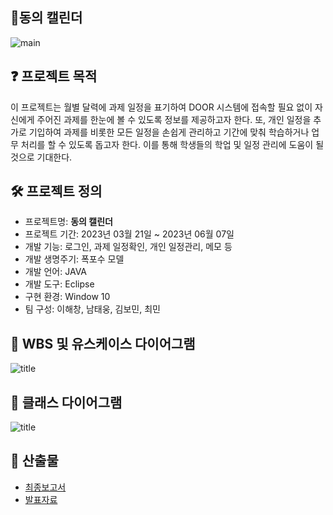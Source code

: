 ## 📆동의 캘린더

![main](https://lh3.googleusercontent.com/u/0/drive-viewer/AKGpihZcON47FDxNIt4s0RMRziJpvz8jwJsBHTJDsJ0-id33FJkfnQw_nPnU32XeBNurr0ZwOAr7KlttyJ5BrA4e9Giw5-PLdhYFQw=w1283-h878-rw-v1)   

## ❓ 프로젝트 목적
이 프로젝트는 월별 달력에 과제 일정을 표기하여 DOOR 시스템에 접속할 필요 없이 자신에게 주어진 과제를 한눈에 볼 수 있도록 정보를 제공하고자 한다. 또, 개인 일정을 추가로 기입하여 과제를 비롯한 모든 일정을 손쉽게 관리하고 기간에 맞춰 학습하거나 업무 처리를 할 수 있도록 돕고자 한다. 이를 통해 학생들의 학업 및 일정 관리에 도움이 될 것으로 기대한다.

## 🛠 프로젝트 정의
- 프로젝트명: **동의 캘린더**
- 프로젝트 기간: 2023년 03월 21일 ~ 2023년 06월 07일
- 개발 기능: 로그인, 과제 일정확인, 개인 일정관리, 메모 등
- 개발 생명주기: 폭포수 모델
- 개발 언어: JAVA
- 개발 도구: Eclipse
- 구현 환경: Window 10
- 팀 구성: 이해창, 남태웅, 김보민, 최민

## 📃 WBS 및 유스케이스 다이어그램
![title](https://lh3.googleusercontent.com/u/0/drive-viewer/AKGpihYAmJT7TNqL_cXK45fkeuHXBdH7rSTpD_45KeDWr36A_RtfPXxS3Tx13usmKRr81Q4hVJoLHiRQszcb_vuqlcylTe8C5koNUQ=w1283-h878-rw-v1)   

## 📃 클래스 다이어그램
![title](https://lh3.googleusercontent.com/u/0/drive-viewer/AKGpihaO-YNf1NV8V3FRMVFjN5nJ72zw4wC0bWyyrW4vt5OtMZW6BhYyuHrqiBbCo_FbP3mF_6FD09jEdqaf61J73XkDQrsfQtOOcns=w1920-h878-rw-v1)   

## 📌 산출물
- [최종보고서](https://drive.google.com/file/d/1v91iGjYdFfcW_CW41GGQqeFplGWLk7n4/view)
- [발표자료](https://drive.google.com/file/d/15THYWUQzFvD9GCjNhQ8T9uMUk86e-Csx/view?usp=sharing)
